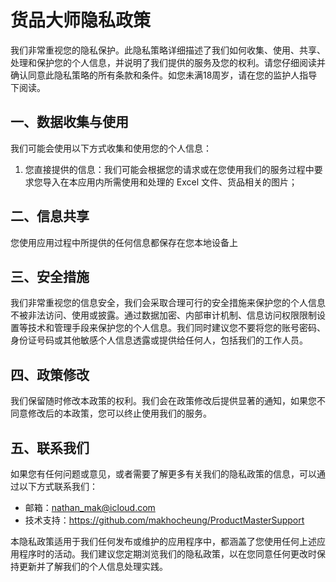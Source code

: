 # 货品大师隐私政策

我们非常重视您的隐私保护。此隐私策略详细描述了我们如何收集、使用、共享、处理和保护您的个人信息，并说明了我们提供的服务及您的权利。请您仔细阅读并确认同意此隐私策略的所有条款和条件。如您未满18周岁，请在您的监护人指导下阅读。

## 一、数据收集与使用

我们可能会使用以下方式收集和使用您的个人信息：
1. 您直接提供的信息：我们可能会根据您的请求或在您使用我们的服务过程中要求您导入在本应用内所需使用和处理的 Excel 文件、货品相关的图片；

## 二、信息共享

您使用应用过程中所提供的任何信息都保存在您本地设备上

## 三、安全措施

我们非常重视您的信息安全，我们会采取合理可行的安全措施来保护您的个人信息不被非法访问、使用或披露。通过数据加密、内部审计机制、信息访问权限限制设置等技术和管理手段来保护您的个人信息。我们同时建议您不要将您的账号密码、身份证号码或其他敏感个人信息透露或提供给任何人，包括我们的工作人员。

## 四、政策修改

我们保留随时修改本政策的权利。我们会在政策修改后提供显著的通知，如果您不同意修改后的本政策，您可以终止使用我们的服务。

## 五、联系我们

如果您有任何问题或意见，或者需要了解更多有关我们的隐私政策的信息，可以通过以下方式联系我们：

- 邮箱：nathan_mak@icloud.com
- 技术支持：https://github.com/makhocheung/ProductMasterSupport

本隐私政策适用于我们任何发布或维护的应用程序中，都涵盖了您使用任何上述应用程序时的活动。我们建议您定期浏览我们的隐私政策，以在您同意任何更改时保持更新并了解我们的个人信息处理实践。
